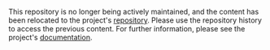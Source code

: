 This repository is no longer being actively maintained, and the content has
been relocated to the project's
[repository](https://github.com/mozilla/bedrock).
Please use the repository history to access the previous content.
For further information, please see the project's
[documentation](http://bedrock.readthedocs.org/en/latest/testing.html).
